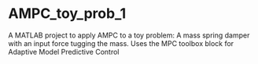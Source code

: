 # AMPC_toy_prob_1
A MATLAB project to apply AMPC to a toy problem: A mass spring damper with an input force tugging the mass.
Uses the MPC toolbox block for Adaptive Model Predictive Control
